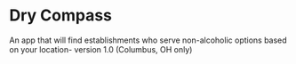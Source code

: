 # Dry Compass
An app that will find establishments who serve non-alcoholic options based on your location- version 1.0 (Columbus, OH only)
